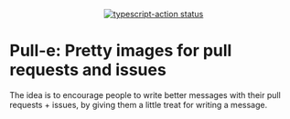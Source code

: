 <p align="center">
  <a href="https://github.com/actions/typescript-action/actions"><img alt="typescript-action status" src="https://github.com/actions/typescript-action/workflows/build-test/badge.svg"></a>
</p>

# Pull-e: Pretty images for pull requests and issues

The idea is to encourage people to write better messages with their pull requests + issues, by giving them a little treat for writing a message.
